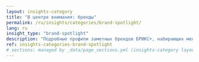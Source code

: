 ```yaml
---
layout: insights-category
title: "В центре внимания: бренды"
permalink: /ru/insights/categories/brand-spotlight/
lang: ru
insight_type: "brand-spotlight"
description: "Подробные профили заметных брендов БРИКС+, набирающих международную популярность."
ref: insights-categories-brand-spotlight
# sections: managed by _data/page_sections.yml (insights-category layout)
---
```

